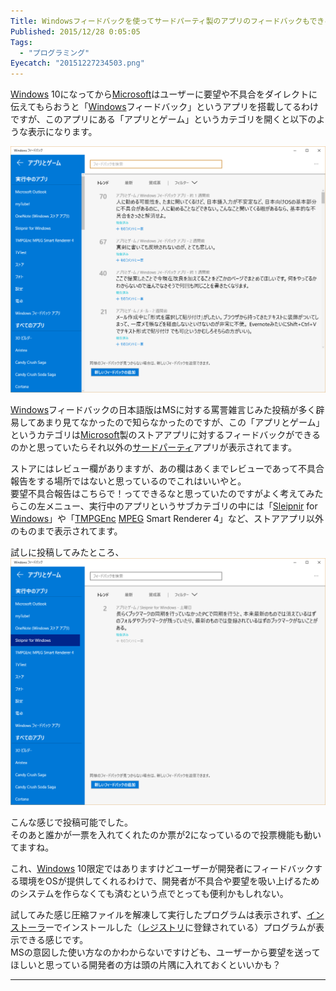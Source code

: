 ```yaml
---
Title: Windowsフィードバックを使ってサードパーティ製のアプリのフィードバックもできる？
Published: 2015/12/28 0:05:05
Tags:
  - "プログラミング"
Eyecatch: "20151227234503.png"
---
```

<p><a class="keyword" href="http://d.hatena.ne.jp/keyword/Windows">Windows</a> 10になってから<a class="keyword" href="http://d.hatena.ne.jp/keyword/Microsoft">Microsoft</a>はユーザーに要望や不具合をダイレクトに伝えてもらおうと「<a class="keyword" href="http://d.hatena.ne.jp/keyword/Windows">Windows</a>フィードバック」というアプリを搭載してるわけですが、このアプリにある「アプリとゲーム」というカテゴリを開くと以下のような表示になります。</p>

<p><span itemscope itemtype="http://schema.org/Photograph"><img src="20151227234503.png" alt="f:id:Ovis:20151227234503p:plain" title="f:id:Ovis:20151227234503p:plain" class="hatena-fotolife" itemprop="image"></span></p>

<p><a class="keyword" href="http://d.hatena.ne.jp/keyword/Windows">Windows</a>フィードバックの日本語版はMSに対する罵詈雑言じみた投稿が多く辟易してあまり見てなかったので知らなかったのですが、この「アプリとゲーム」というカテゴリは<a class="keyword" href="http://d.hatena.ne.jp/keyword/Microsoft">Microsoft</a>製のストアアプリに対するフィードバックができるのかと思っていたらそれ以外の<a class="keyword" href="http://d.hatena.ne.jp/keyword/%A5%B5%A1%BC%A5%C9%A5%D1%A1%BC%A5%C6%A5%A3">サードパーティ</a>アプリが表示されてます。</p>

<p>ストアにはレビュー欄がありますが、あの欄はあくまでレビューであって不具合報告をする場所ではないと思っているのでこれはいいやと。<br/>
要望不具合報告はこちらで！ってできるなと思っていたのですがよく考えてみたらこの左メニュー、実行中のアプリというサブカテゴリの中には「<a class="keyword" href="http://d.hatena.ne.jp/keyword/Sleipnir">Sleipnir</a> for <a class="keyword" href="http://d.hatena.ne.jp/keyword/Windows">Windows</a>」や「<a class="keyword" href="http://d.hatena.ne.jp/keyword/TMPGEnc">TMPGEnc</a> <a class="keyword" href="http://d.hatena.ne.jp/keyword/MPEG">MPEG</a> Smart Renderer 4」など、ストアアプリ以外のものまで表示されてます。</p>

<p>試しに投稿してみたところ、
<span itemscope itemtype="http://schema.org/Photograph"><img src="20151227235642.png" alt="f:id:Ovis:20151227235642p:plain" title="f:id:Ovis:20151227235642p:plain" class="hatena-fotolife" itemprop="image"></span></p>

<p>こんな感じで投稿可能でした。<br/>
そのあと誰かが一票を入れてくれたのか票が2になっているので投票機能も動いてますね。</p>

<p>これ、<a class="keyword" href="http://d.hatena.ne.jp/keyword/Windows">Windows</a> 10限定ではありますけどユーザーが開発者にフィードバックする環境をOSが提供してくれるわけで、開発者が不具合や要望を吸い上げるためのシステムを作らなくても済むという点でとっても便利かもしれない。</p>

<p>試してみた感じ圧縮ファイルを解凍して実行したプログラムは表示されず、<a class="keyword" href="http://d.hatena.ne.jp/keyword/%A5%A4%A5%F3%A5%B9%A5%C8%A1%BC%A5%E9">インストーラ</a>ーでインストールした（<a class="keyword" href="http://d.hatena.ne.jp/keyword/%A5%EC%A5%B8%A5%B9%A5%C8%A5%EA">レジストリ</a>に登録されている）プログラムが表示できる感じです。<br/>
MSの意図した使い方なのかわからないですけども、ユーザーから要望を送ってほしいと思っている開発者の方は頭の片隅に入れておくといいかも？</p>

***